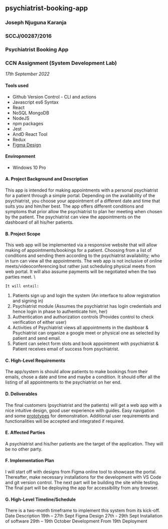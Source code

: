 ## psychiatrist-booking-app

### Joseph Njuguna Karanja

### SCCJ/00287/2016

### Psychiatrist Booking App

### CCN Assignment (System Development Lab)

_17th September 2022_

#### Tools used

- Github Version Control - CLI and actions
- Javascript es6 Syntax
- React
- NoSQL MongoDB
- NodeJS
- npm packages
- Jest
- AndD React Tool
- Redux
- [Figma Design](https://www.figma.com/file/xxazT6KcE10jjuhl3Owvbb/Psych-App?node-id=1%3A20&t=f6LkVy5gazeiDYUx-1)

#### Enviropnment

- Windows 10 Pro

#### A. Project Background and Description

This app is intended for making appointments with a personal psychiatrist for a patient through a simple portal. Depending on the availability of the psychiatrist, you choose your appointment of a different date and time that suits you and him/her best. The app offers different conditions and symptoms that prior allow the psychiatrist to plan her meeting when chosen by the patient. The psychiatrist can view the appointments on the dashboard of all his/her patients.

#### B. Project Scope

This web app will be implemented via a responsive website that will allow making of appointments/bookings for a patient. Choosing from a list of conditions and sending them according to the psychiatrist availability; who in turn can view all the appointments. The web app is not inclusive of online meets/videoconferencing but rather just scheduling physical meets from web portal. It will also assume payments will be negotiated when the two parties meet. \

`It will entail:`

1. Patients sign up and login the system (An interface to allow registration and signing in)
2. Psychiatrist module (Assumes the psychiatrist has login credentials and hence login in phase to authenticate him, her)
3. Authentication and authorization controls (Provides control to check verification of either user)
4. Activities of Psychiatrist views all appointments in the dashboar & Psychiatrist can organize a google meet or physical one as selected by patient and send email.
5. Patient can select form slots and book appointment with psychiatrist & Patient receives email of success from psychiatrist.

#### C. High-Level Requirements

The app/system is should allow patients to make bookings from their emails, chose a date and time and maybe a condition. It should offer all the listing of all appointments to the psychiatrist on her end.

#### D. Deliverables

The final customers (psychiatrist and the patients) will get a web app with a nice intuitive design, good user experience with guides. Easy navigation and some [prototypes](https://www.figma.com/file/xxazT6KcE10jjuhl3Owvbb/Psych-App?node-id=1%3A20&t=f6LkVy5gazeiDYUx-1) for demonstration. Additional user requirements and functionalities will be accepted and integrated if required.

#### E. Affected Parties

A psychiatrist and his/her patients are the target of the application. They will be no other party.

#### F. Implementation Plan

I will start off with designs from Figma online tool to showcase the portal. Thereafter, make necessary installations for the development with VS Code and git version control. The next part will be building the site while testing. The final part will be deploying the app for accessibility from any browser.

#### G. High-Level Timeline/Schedule

There is a two-month timeframe to implement this system from its kick-off.
Date Description
19th – 27th Sept Figma Design
27th - 29th Sept Installation of software
29th – 19th October Development
From 19th Deployment
